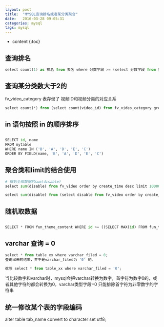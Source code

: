 ```yaml
---
layout: post
title:  "MYSQL查询排名或者某分类聚合"
date:   2016-03-28 09:05:31
categories: mysql
tags: mysql
---
```


* content
{:toc}

## 查询排名

```python
select count(1) as 排名 from 表名 where 分数字段 >= (select 分数字段 from 表名 where 姓名字段 = '用户名')
```

## 查询某分类数大于2的

fv_video_category 表存储了 视频ID和视频分类的对应关系

```python
select count(*) from (select count(video_id) from fv_video_category group by video_id having count(video_id) > 0) as cnt ;
```

## in 语句按照 in 的顺序排序

```python

SELECT id, name
FROM mytable
WHERE name IN ('B', 'A', 'D', 'E', 'C')
ORDER BY FIELD(name, 'B', 'A', 'D', 'E', 'C')

```

## 聚合类和limit的结合使用

```python
# 得到全部数据的sum(disable)
select sum(disable) from fv_video order by create_time desc limit 100000;

select sum(disable) from (select disable from fv_video order by create_time desc limit 100000) a;
```

## 随机取数据

```python

SELECT * FROM fun_theme_content WHERE id >= ((SELECT MAX(id) FROM fun_theme_content)-(SELECT MIN(id) FROM fun_theme_content)) * RAND() + (SELECT MIN(id) FROM fun_theme_content)  LIMIT 10;

```

## varchar 查询 = 0

```python
select * from table_xx where varchar_filed = 0;
查询出来的结果，并不是varchar_filed为 '0' 的。

改写 select * from table_xx where varchar_filed = '0';
```

当比较数字和varchar时，mysql会把varchar转换为数字，首字符为数字0的，或者其他字符的都会转换为0，varchar类型字段=0 只能排除首字符为非零数字的字符串


## 统一修改某个表的字段编码
alter table tab_name convert to character set utf8;
